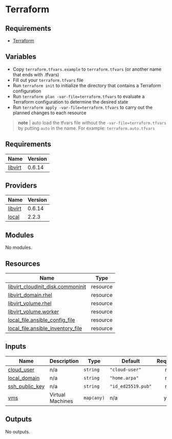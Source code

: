 # Terraform

## Requirements

* [Terraform](https://learn.hashicorp.com/tutorials/terraform/install-cli)

## Variables

* Copy `terraform.tfvars.example` to `terraform.tfvars` (or another name that ends with .tfvars)
* Fill out your `terraform.tfvars` file
* Run `terraform init` to initialize the directory that contains a Terraform configuration
* Run `terraform plan -var-file=terraform.tfvars` to evaluate a Terraform configuration to determine the desired state
* Run `terraform apply -var-file=terraform.tfvars` to carry out the planned changes to each resource


> **note** | auto load the tfvars file without the `-var-file=terraform.tfvars` by putting `auto` in the name. For example: `terraform.auto.tfvars`

<!-- BEGIN_TF_DOCS -->
## Requirements

| Name | Version |
|------|---------|
| <a name="requirement_libvirt"></a> [libvirt](#requirement\_libvirt) | 0.6.14 |

## Providers

| Name | Version |
|------|---------|
| <a name="provider_libvirt"></a> [libvirt](#provider\_libvirt) | 0.6.14 |
| <a name="provider_local"></a> [local](#provider\_local) | 2.2.3 |

## Modules

No modules.

## Resources

| Name | Type |
|------|------|
| [libvirt_cloudinit_disk.commoninit](https://registry.terraform.io/providers/dmacvicar/libvirt/0.6.14/docs/resources/cloudinit_disk) | resource |
| [libvirt_domain.rhel](https://registry.terraform.io/providers/dmacvicar/libvirt/0.6.14/docs/resources/domain) | resource |
| [libvirt_volume.rhel](https://registry.terraform.io/providers/dmacvicar/libvirt/0.6.14/docs/resources/volume) | resource |
| [libvirt_volume.worker](https://registry.terraform.io/providers/dmacvicar/libvirt/0.6.14/docs/resources/volume) | resource |
| [local_file.ansible_config_file](https://registry.terraform.io/providers/hashicorp/local/latest/docs/resources/file) | resource |
| [local_file.ansible_inventory_file](https://registry.terraform.io/providers/hashicorp/local/latest/docs/resources/file) | resource |

## Inputs

| Name | Description | Type | Default | Required |
|------|-------------|------|---------|:--------:|
| <a name="input_cloud_user"></a> [cloud\_user](#input\_cloud\_user) | n/a | `string` | `"cloud-user"` | no |
| <a name="input_local_domain"></a> [local\_domain](#input\_local\_domain) | n/a | `string` | `"home.arpa"` | no |
| <a name="input_ssh_public_key"></a> [ssh\_public\_key](#input\_ssh\_public\_key) | n/a | `string` | `"id_ed25519.pub"` | no |
| <a name="input_vms"></a> [vms](#input\_vms) | Virtual Machines | `map(any)` | n/a | yes |

## Outputs

No outputs.
<!-- END_TF_DOCS -->

